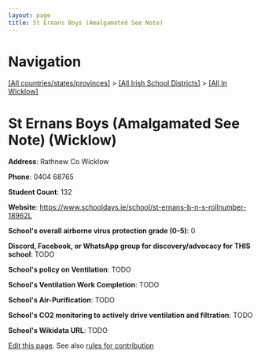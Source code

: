 ```yaml
---
layout: page
title: St Ernans Boys (Amalgamated See Note)
---
```

# Navigation

[[All countries/states/provinces]](../../..) > [[All Irish School Districts]](../..) > [[All In Wicklow]](..)

# St Ernans Boys (Amalgamated See Note) (Wicklow)

**Address**: Rathnew Co Wicklow

**Phone**: 0404 68765

**Student Count**: 132

**Website**: <https://www.schooldays.ie/school/st-ernans-b-n-s-rollnumber-18962L>

**School's overall airborne virus protection grade (0-5)**: 0

**Discord, Facebook, or WhatsApp group for discovery/advocacy for THIS school**: TODO

**School's policy on Ventilation**: TODO

**School's Ventilation Work Completion**: TODO

**School's Air-Purification**: TODO

**School's CO2 monitoring to actively drive ventilation and filtration**: TODO

**School's Wikidata URL**: TODO


[Edit this page](https://github.com/ventilate-schools/Ireland/edit/main/./Wicklow/St_Ernans_Boys_(Amalgamated_See_Note).md). See also [rules for contribution](../../../contribution-rules/)